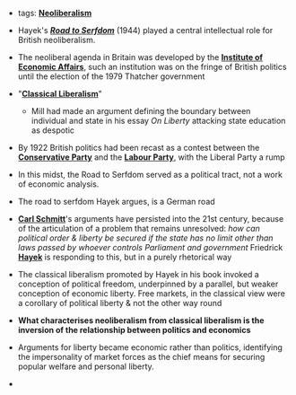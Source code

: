 - tags: **[Neoliberalism](../notes/Neoliberalism)**
- Hayek's ***[Road to Serfdom](../notes/Road_to_Serfdom)*** (1944) played a central intellectual role for British neoliberalism.
- The neoliberal agenda in Britain was developed by the **[Institute of Economic Affairs](../notes/Institute_of_Economic_Affairs)**, such an institution was on the fringe of British politics until the election of the 1979 Thatcher government 
- "**[Classical Liberalism](../notes/Classical_Liberalism)**"
	- Mill had made an argument defining the boundary between individual and state in his essay *On Liberty* attacking state education as despotic 
- By 1922 British politics had been recast as a contest between the **[Conservative Party](../notes/Conservative_Party)** and the **[Labour Party](../notes/Labour_Party)**, with the Liberal Party a rump  

- In this midst, the Road to Serfdom served as a political tract, not a work of economic analysis. 
- The road to serfdom Hayek argues, is a German road 
- **[Carl Schmitt](../notes/Carl_Schmitt)**'s arguments have persisted into the 21st century, because of the articulation of a problem that remains unresolved: *how can political order & liberty be secured if the state has no limit other than laws passed by whoever controls Parliament and government* Friedrick **[Hayek](../notes/Hayek)** is responding to this, but in a purely rhetorical way
- The classical liberalism promoted by Hayek in his book invoked a conception of political freedom, underpinned by a parallel, but weaker conception of economic liberty. Free markets, in the classical view were a corollary of political liberty & not the other way round 
- **What characterises neoliberalism from classical liberalism is the inversion of the relationship between politics and economics**
- Arguments for liberty became economic rather than politics, identifying the impersonality of market forces as the chief means for securing popular welfare and personal liberty.
- 